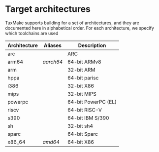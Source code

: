 # Target architectures

TuxMake supports building for a set of architectures, and they are documented
here in alphabetical order. For each architecture, we specify which toolchains
are used

Architecture | Aliases     | Description
-------------|-------------|------
arc          |             | ARC
arm64        | *aarch64*   | 64-bit ARMv8
arm          |             | 32-bit ARM
hppa         |             | 64-bit parisc
i386         |             | 32-bit X86
mips         |             | 32-bit MIPS
powerpc      |             | 64-bit PowerPC (EL)
riscv        |             | 64-bit RISC-V
s390         |             | 64-bit IBM S/390
sh           |             | 32-bit sh4
sparc        |             | 64-bit Sparc
x86_64       | *amd64*     | 64-bit X86
